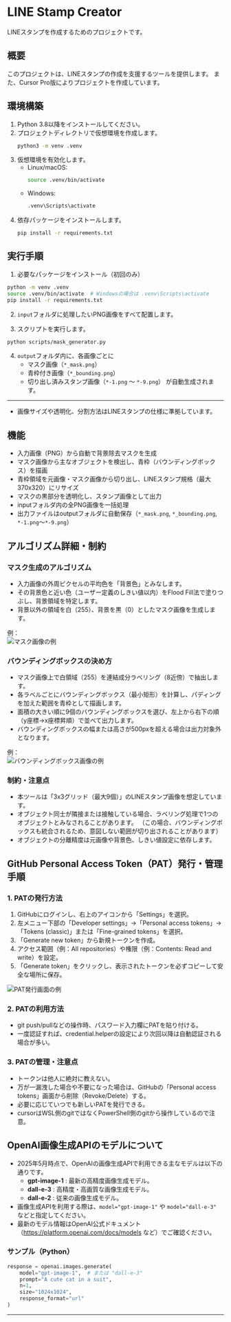 # LINE Stamp Creator

LINEスタンプを作成するためのプロジェクトです。

## 概要

このプロジェクトは、LINEスタンプの作成を支援するツールを提供します。
また、Cursor Pro版によりプロジェクトを作成しています。

## 環境構築

1. Python 3.8以降をインストールしてください。
2. プロジェクトディレクトリで仮想環境を作成します。
   ```sh
   python3 -m venv .venv
   ```
3. 仮想環境を有効化します。
   - Linux/macOS:
     ```sh
     source .venv/bin/activate
     ```
   - Windows:
     ```sh
     .venv\Scripts\activate
     ```
4. 依存パッケージをインストールします。
   ```sh
   pip install -r requirements.txt
   ```

## 実行手順

1. 必要なパッケージをインストール（初回のみ）

```bash
python -m venv .venv
source .venv/bin/activate  # Windowsの場合は .venv\Scripts\activate
pip install -r requirements.txt
```

2. `input`フォルダに処理したいPNG画像をすべて配置します。

3. スクリプトを実行します。

```bash
python scripts/mask_generator.py
```

4. `output`フォルダ内に、各画像ごとに
   - マスク画像（`*_mask.png`）
   - 青枠付き画像（`*_bounding.png`）
   - 切り出し済みスタンプ画像（`*-1.png` ～ `*-9.png`）
が自動生成されます。

---

- 画像サイズや透明化、分割方法はLINEスタンプの仕様に準拠しています。

## 機能

- 入力画像（PNG）から自動で背景除去マスクを生成
- マスク画像から主なオブジェクトを検出し、青枠（バウンディングボックス）を描画
- 青枠領域を元画像・マスク画像から切り出し、LINEスタンプ規格（最大370x320）にリサイズ
- マスクの黒部分を透明化し、スタンプ画像として出力
- inputフォルダ内の全PNG画像を一括処理
- 出力ファイルはoutputフォルダに自動保存（`*_mask.png`, `*_bounding.png`, `*-1.png`～`*-9.png`）

## アルゴリズム詳細・制約

### マスク生成のアルゴリズム
- 入力画像の外周ピクセルの平均色を「背景色」とみなします。
- その背景色と近い色（ユーザー定義のしきい値以内）をFlood Fill法で塗りつぶし、背景領域を特定します。
- 背景以外の領域を白（255）、背景を黒（0）としたマスク画像を生成します。

例：  
![マスク画像の例](docs/images/image_3x3_001_mask.png)

### バウンディングボックスの決め方
- マスク画像上で白領域（255）を連結成分ラベリング（8近傍）で抽出します。
- 各ラベルごとにバウンディングボックス（最小矩形）を計算し、パディングを加えた範囲を青枠として描画します。
- 面積の大きい順に9個のバウンディングボックスを選び、左上から右下の順（y座標→x座標昇順）で並べて出力します。
- バウンディングボックスの幅または高さが500pxを超える場合は出力対象外となります。

例：  
![バウンディングボックス画像の例](docs/images/image_3x3_001_bounding.png)

### 制約・注意点
- 本ツールは「3x3グリッド（最大9個）」のLINEスタンプ画像を想定しています。
- オブジェクト同士が隣接または接触している場合、ラベリング処理で1つのオブジェクトとみなされることがあります。
  （この場合、バウンディングボックスも統合されるため、意図しない範囲が切り出されることがあります）
- オブジェクトの分離精度は元画像や背景色、しきい値設定に依存します。

## GitHub Personal Access Token（PAT）発行・管理手順

### 1. PATの発行方法
1. GitHubにログインし、右上のアイコンから「Settings」を選択。
2. 左メニュー下部の「Developer settings」→「Personal access tokens」→「Tokens (classic)」または「Fine-grained tokens」を選択。
3. 「Generate new token」から新規トークンを作成。
4. アクセス範囲（例：All repositories）や権限（例：Contents: Read and write）を設定。
5. 「Generate token」をクリックし、表示されたトークンを必ずコピーして安全な場所に保存。

![PAT発行画面の例](docs/images/pat_generate_example.png)

### 2. PATの利用方法
- git push/pullなどの操作時、パスワード入力欄にPATを貼り付ける。
- 一度認証すれば、credential.helperの設定により次回以降は自動認証される場合が多い。

### 3. PATの管理・注意点
- トークンは他人に絶対に教えない。
- 万が一漏洩した場合や不要になった場合は、GitHubの「Personal access tokens」画面から削除（Revoke/Delete）する。
- 必要に応じていつでも新しいPATを発行できる。
- cursorはWSL側のgitではなくPowerShell側のgitから操作しているので注意。

## OpenAI画像生成APIのモデルについて

- 2025年5月時点で、OpenAIの画像生成APIで利用できる主なモデルは以下の通りです。
    - **gpt-image-1** : 最新の高精度画像生成モデル。
    - **dall-e-3** : 高精度・高画質な画像生成モデル。
    - **dall-e-2** : 従来の画像生成モデル。
- 画像生成APIを利用する際は、`model="gpt-image-1"` や `model="dall-e-3"` などと指定してください。
- 最新のモデル情報はOpenAI公式ドキュメント（https://platform.openai.com/docs/models など）でご確認ください。

### サンプル（Python）
```python
response = openai.images.generate(
    model="gpt-image-1",  # または "dall-e-3"
    prompt="A cute cat in a suit",
    n=1,
    size="1024x1024",
    response_format="url"
)
```

--- 